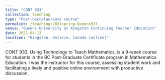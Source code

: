 ```yaml
---
title: "CONT 933"
collection: teaching
type: "Post-baccalaureate course"
permalink: /teaching/2021spring-Queens933
venue: "Queens University at Kingston Continuing Teacher Education"
date: 2021-04-12
location: "Kingston, Ontario, Canada (online)"
---
```


CONT 933, Using Technology to Teach Mathematics, is a 9-week course for students in the BC Post-Graduate Certificate program in Mathematics Education. I was the instructor for this course, assessing student work and facilitating a lively and positive online environment with productive discussion.
